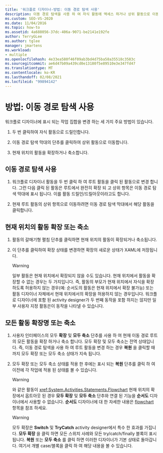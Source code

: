 ```yaml
---
title: '워크플로 디자이너-방법: 이동 경로 탐색 사용'
description: 이동 경로 탐색을 사용 하 여 자식 활동에 액세스 하거나 상위 활동으로 이동 하거나 활동를 확장 또는 축소 하는 방법에 대해 알아봅니다.
ms.custom: SEO-VS-2020
ms.date: 11/04/2016
ms.topic: how-to
ms.assetid: 4a688056-37dc-406a-9071-be2141e192fe
author: TerryGLee
ms.author: tglee
manager: jmartens
ms.workload:
- multiple
ms.openlocfilehash: 4e33ea580f46f09ab3bd4d75ba58a35518c3583c
ms.sourcegitcommit: ae6d47b09a439cd0e13180f5e89510e3e347fd47
ms.translationtype: MT
ms.contentlocale: ko-KR
ms.lasthandoff: 02/08/2021
ms.locfileid: "99894142"
---
```

# <a name="how-to-use-breadcrumb-navigation"></a>방법: 이동 경로 탐색 사용

워크플로 디자이너에 표시 되는 작업 집합을 변경 하는 세 가지 주요 방법이 있습니다.

1. 두 번 클릭하여 자식 활동으로 드릴인합니다.

2. 이동 경로 탐색 막대의 단추를 클릭하여 상위 활동으로 이동합니다.

3. 현재 위치의 활동을 확장하거나 축소합니다.

## <a name="using-breadcrumb-navigation"></a>이동 경로 탐색 사용

1. 워크플로 디자이너 활동을 두 번 클릭 하 여 루트 활동을 클릭 된 활동으로 변경 합니다. 그런 다음 클릭 된 활동은 루트에서 완전히 확장 되 고 상위 항목은 이동 경로 탐색 막대에 표시 됩니다. 이를 활동 드릴인/드릴아웃이라고도 합니다.

2. 현재 루트 활동의 상위 항목으로 이동하려면 이동 경로 탐색 막대에서 해당 활동을 클릭합니다.

## <a name="expanding-or-collapsing-an-activity-in-place"></a>현재 위치의 활동 확장 또는 축소

1. 활동의 갈매기형 펼침 단추를 클릭하면 현재 위치의 활동이 확장되거나 축소됩니다.

2. 이 단추를 클릭하여 확장 상태를 변경하면 확장의 새로운 상태가 XAML에 저장됩니다.

    > [!WARNING]
    > 일부 활동은 현재 위치에서 확장되지 않을 수도 있습니다. 현재 위치에서 활동을 확장할 수 없는 경우는 두 가지입니다. 즉, 활동의 부모가 현재 위치에서 자식을 확장하도록 허용하지 않는 경우(예: 순서도의 활동은 현재 위치에서 확장 불가능) 또는 활동 디자이너 자체에서 현재 위치에서의 확장을 허용하지 않는 경우입니다. 워크플로 디자이너에 포함 된 activity designer가 두 번째 동작을 포함 하지는 않지만 일부 사용자 지정 활동은이 동작을 나타낼 수 있습니다.

## <a name="expanding-all-or-collapsing-all-activities"></a>모든 활동 확장명 또는 축소

1. 사용자 인터페이스의 모두 **확장** 및 **모두 축소** 단추를 사용 하 여 현재 이동 경로 루트의 모든 활동을 확장 하거나 축소 합니다. 모두 확장 및 모두 축소는 전역 상태입니다. 즉, 이동 경로 탐색을 사용 하 여 루트 활동을 변경 하는 경우 **복원** 을 클릭할 때까지 모두 확장 또는 모두 축소 상태가 지속 됩니다.

2. 모두 확장 또는 모두 축소 상태를 적용 한 후에는 표시 되는 **복원** 단추를 클릭 하 여 이전에 각 작업에 적용 된 상태를 볼 수 있습니다.

    > [!WARNING]
    > 와 같은 활동이 <xref:System.Activities.Statements.Flowchart> 현재 위치의 확장에서 옵트아웃 된 경우 **모두 확장** 및 **모두 축소** 단추와 연결 된 기능을 **순서도** 디자이너에서 사용할 수 없습니다. **순서도** 디자이너에 대 한 자세한 내용은 [flowchart](../workflow-designer/flowchart-activity-designer.md) 항목을 참조 하세요.

    > [!WARNING]
    > 모두 확장은 **Switch** 및 **TryCatch** activity designer에서 특수 한 효과를 가집니다. **모두 확장** 을 클릭 하면 모든 스위치 사례와 모든 try/catch/finally 블록이 표시 됩니다. **복원** 또는 **모두 축소** 를 클릭 하면 이러한 디자이너가 기본 상태로 돌아갑니다. 여기서 개별 case/블록을 클릭 하 여 해당 내용을 볼 수 있습니다.
